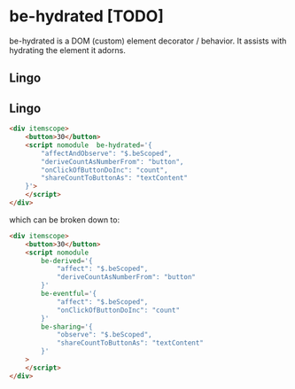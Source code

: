 # be-hydrated [TODO]

be-hydrated is a DOM (custom) element decorator / behavior.   It assists with hydrating the element it adorns.  

## Lingo

## Lingo

```html
<div itemscope>
    <button>30</button>
    <script nomodule  be-hydrated='{
        "affectAndObserve": "$.beScoped",
        "deriveCountAsNumberFrom": "button",
        "onClickOfButtonDoInc": "count",
        "shareCountToButtonAs": "textContent"
    }'>
    </script>
</div>
```

which can be broken down to:

```html
<div itemscope>
    <button>30</button>
    <script nomodule  
        be-derived='{
            "affect": "$.beScoped",
            "deriveCountAsNumberFrom": "button"
        }' 
        be-eventful='{
            "affect": "$.beScoped",
            "onClickOfButtonDoInc": "count"
        }'
        be-sharing='{
            "observe": "$.beScoped",
            "shareCountToButtonAs": "textContent"
        }'
    >
    </script>
</div>
```